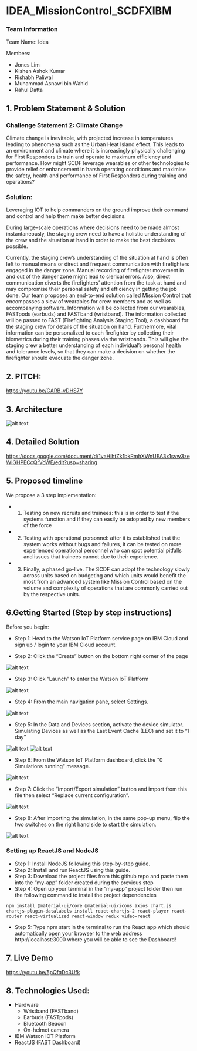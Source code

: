 # IDEA_MissionControl_SCDFXIBM

### Team Information
Team Name: Idea

Members:
- Jones Lim
- Kishen Ashok Kumar
- Rishabh Paliwal
- Muhammad Asnawi bin Wahid
- Rahul Datta 

## 1. Problem Statement & Solution

### Challenge Statement 2: Climate Change

Climate change is inevitable, with projected increase in temperatures leading to phenomena such as the Urban Heat Island effect. This leads to an environment and climate where it is increasingly physically challenging for First Responders to train and operate to maximum efficiency and performance. How might SCDF leverage wearables or other technologies to provide relief or enhancement in harsh operating conditions and maximise the safety, health and performance of First Responders during training and operations?

### Solution:

Leveraging IOT to help commanders on the ground improve their command and control and help them make better decisions.

During large-scale operations where decisions need to be made almost instantaneously, the staging crew need to have a holistic understanding of the crew and the situation at hand in order to make the best decisions possible.

Currently, the staging crew’s understanding of the situation at hand is often left to manual means or direct and frequent communication with firefighters engaged in the danger zone. Manual recording of firefighter movement in and out of the danger zone might lead to clerical errors. Also, direct communication diverts the firefighters’ attention from the task at hand and may compromise their personal safety and efficiency in getting the job done. Our team proposes an end-to-end solution called Mission Control that encompasses a slew of wearables for crew members and as well as accompanying software. Information will be collected from our wearables, FASTpods (earbuds) and FASTband (wristband). The information collected will be passed to FAST (Firefighting Analysis Staging Tool), a dashboard for the staging crew for details of the situation on hand. Furthermore, vital information can be personalized to each firefighter by collecting their biometrics during their training phases via the wristbands. This will give the staging crew a better understanding of each individual’s personal health and tolerance levels, so that they can make a decision on whether the firefighter should evacuate the danger zone.

## 2. PITCH:
https://youtu.be/GARB-vDHS7Y

## 3. Architecture
![alt text](https://github.com/KishenKumarrrrr/IDEA_MissionControl_SCDFXIBM/blob/readme/archi.png?raw=true)

## 4. Detailed Solution
https://docs.google.com/document/d/1vaHihtZk1bkRmhXWnUEA3x1svw3zeWIGHPECcQrVoWE/edit?usp=sharing

## 5. Proposed timeline
We propose a 3 step implementation:

- 1. Testing on new recruits and trainees: this is in order to test if the systems function and if they can easily be adopted by new members of the force
- 2. Testing with operational personnel: after it is established that the system works without bugs and failures, it can be tested on more experienced operational personnel who can spot potential pitfalls and issues that trainees cannot due to their experience.
- 3. Finally, a phased go-live. The SCDF can adopt the technology slowly across units based on budgeting and which units would benefit the most from an advanced system like Mission Control based on the volume and complexity of operations that are commonly carried out by the respective units.

## 6.Getting Started (Step by step instructions)

Before you begin:
- Step 1: Head to the Watson IoT Platform service page on IBM Cloud and sign up / login to your IBM Cloud account.

- Step 2: Click the “Create” button on the bottom right corner of the page

![alt text](https://github.com/KishenKumarrrrr/IDEA_MissionControl_SCDFXIBM/blob/readme/Create.png?raw=true)

- Step 3: Click “Launch” to enter the Watson IoT Platform

![alt text](https://github.com/KishenKumarrrrr/IDEA_MissionControl_SCDFXIBM/blob/readme/Launch.png?raw=true)


- Step 4: From the main navigation pane, select Settings.

![alt text](https://github.com/KishenKumarrrrr/IDEA_MissionControl_SCDFXIBM/blob/readme/Settings.png?raw=true)

- Step 5: In the Data and Devices section, activate the device simulator. Simulating Devices as well as the Last Event Cache (LEC) and set it to “1 day”

![alt text](https://github.com/KishenKumarrrrr/IDEA_MissionControl_SCDFXIBM/blob/readme/Device-Sim.png?raw=true)
![alt text](https://github.com/KishenKumarrrrr/IDEA_MissionControl_SCDFXIBM/blob/readme/Last-Event-Cache.png?raw=true)

- Step 6: From the Watson IoT Platform dashboard, click the "0 Simulations running" message.

![alt text](https://github.com/KishenKumarrrrr/IDEA_MissionControl_SCDFXIBM/blob/readme/0Sim.png?raw=true)

- Step 7: Click the “Import/Export simulation” button and import from this file then select “Replace current configuration”.

![alt text](https://github.com/KishenKumarrrrr/IDEA_MissionControl_SCDFXIBM/blob/readme/Import-Export.png?raw=true)

- Step 8: After importing the simulation, in the same pop-up menu, flip the two switches on the right hand side to start the simulation.

![alt text](https://github.com/KishenKumarrrrr/IDEA_MissionControl_SCDFXIBM/blob/readme/Start.png?raw=true)

### Setting up ReactJS and NodeJS
- Step 1: Install NodeJS following this step-by-step guide.
- Step 2: Install and run ReactJS using this guide.
- Step 3: Download the project files from this github repo and paste them into the “my-app” folder created during the previous step
- Step 4: Open up your terminal in the “my-app” project folder then run the following command to install the project dependencies
```
npm install @material-ui/core @material-ui/icons axios chart.js chartjs-plugin-datalabels install react-chartjs-2 react-player react-router react-virtualized react-window redux video-react
```
- Step 5: Type npm start in the terminal to run the React app which should automatically open your browser to the web address http://localhost:3000 where you will be able to see the Dashboard!

## 7. Live Demo
https://youtu.be/5pQfqDc3Ufk

## 8. Technologies Used:

- Hardware
    * Wristband (FASTband)
    * Earbuds (FASTpods)
    * Bluetooth Beacon
    * On-helmet camera
- IBM Watson IOT Platform
- ReactJS (FAST Dashboard)
